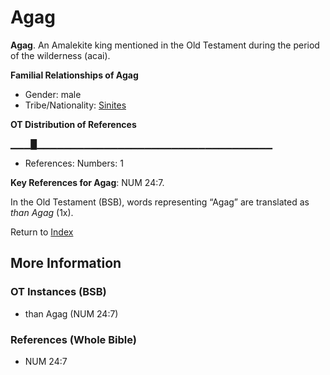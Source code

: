 # Agag
**Agag**. 
An Amalekite king mentioned in the Old Testament during the period of the wilderness (acai). 




**Familial Relationships of Agag**


* Gender: male
* Tribe/Nationality: [Sinites](../../../groups/md/acai/Sinites.md)


**OT Distribution of References**

▁▁▁█▁▁▁▁▁▁▁▁▁▁▁▁▁▁▁▁▁▁▁▁▁▁▁▁▁▁▁▁▁▁▁▁▁▁▁
* References: Numbers: 1



**Key References for Agag**: 
NUM 24:7. 


In the Old Testament (BSB), words representing “Agag” are translated as 
*than Agag* (1x). 




Return to [Index](00-Index.md)

## More Information

### OT Instances (BSB)

* than Agag (NUM 24:7)



### References (Whole Bible)

* NUM 24:7



